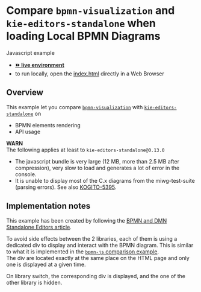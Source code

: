 # Compare `bpmn-visualization` and `kie-editors-standalone` when loading Local BPMN Diagrams

Javascript example
- [__⏩ live environment__](https://cdn.statically.io/gh/process-analytics/bpmn-visualization-examples/master/examples/misc/compare-with-kie-editors-standalone/index.html)
- to run locally, open the [index.html](index.html) directly in a Web Browser


## Overview

This example let you compare [`bpmn-visualization`](https://github.com/process-analytics/bpmn-visualization-js) with [`kie-editors-standalone`](https://github.com/kiegroup/kogito-tooling/tree/master/packages/kie-editors-standalone) on
- BPMN elements rendering
- API usage

**WARN** \
The following applies at least to `kie-editors-standalone@0.13.0`
- The javascript bundle is very large (12 MB, more than 2.5 MB after compression), very slow to load and generates a lot of error in the console.
- It is unable to display most of the C.x diagrams from the miwg-test-suite (parsing errors). See also [KOGITO-5395](https://issues.redhat.com/browse/KOGITO-5395).


## Implementation notes

This example has been created by following the [BPMN and DMN Standalone Editors article](https://blog.kie.org/2020/10/bpmn-and-dmn-standalone-editors.html).

To avoid side effects between the 2 libraries, each of them is using a dedicated div to display and interact with the BPMN
diagram. This is similar to what it is implemented in the [`bpmn-js` comparison example](../compare-with-bpmn-js/README.md). \
The div are located exactly at the same place on the HTML page and only one is displayed at a given time.

On library switch, the corresponding div is displayed, and the one of the other library is hidden.
